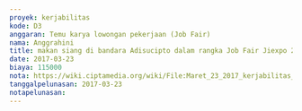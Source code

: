 ```yaml
---
proyek: kerjabilitas
kode: D3
anggaran: Temu karya lowongan pekerjaan (Job Fair)
nama: Anggrahini
title: makan siang di bandara Adisucipto dalam rangka Job Fair Jiexpo 2017
date: 2017-03-23
biaya: 115000
nota: https://wiki.ciptamedia.org/wiki/File:Maret_23_2017_kerjabilitas_D3_konsumsi_inok773.jpg
tanggalpelunasan: 2017-03-23
notapelunasan:
---
```

